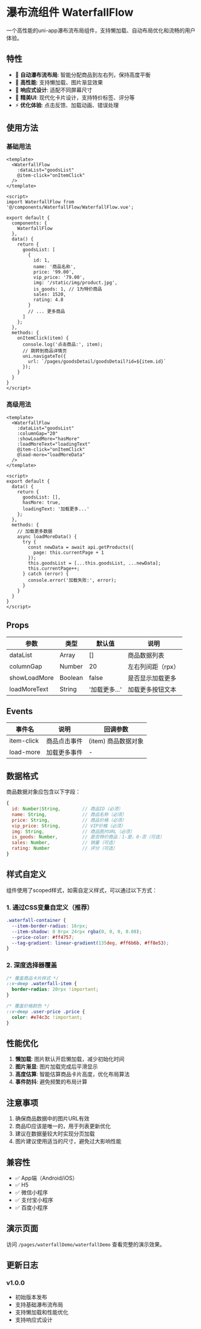 # 瀑布流组件 WaterfallFlow

一个高性能的uni-app瀑布流布局组件，支持懒加载、自动布局优化和流畅的用户体验。

## 特性

- 🌊 **自动瀑布流布局**: 智能分配商品到左右列，保持高度平衡
- 🚀 **高性能**: 支持懒加载、图片渐显效果
- 📱 **响应式设计**: 适配不同屏幕尺寸
- 🎨 **精美UI**: 现代化卡片设计，支持特价标签、评分等
- ⚡ **优化体验**: 点击反馈、加载动画、错误处理

## 使用方法

### 基础用法

```vue
<template>
  <WaterfallFlow 
    :dataList="goodsList"
    @item-click="onItemClick"
  />
</template>

<script>
import WaterfallFlow from '@/components/WaterfallFlow/WaterfallFlow.vue';

export default {
  components: {
    WaterfallFlow
  },
  data() {
    return {
      goodsList: [
        {
          id: 1,
          name: '商品名称',
          price: '99.00',
          vip_price: '79.00',
          img: '/static/img/product.jpg',
          is_goods: 1, // 1为特价商品
          sales: 1520,
          rating: 4.8
        }
        // ... 更多商品
      ]
    };
  },
  methods: {
    onItemClick(item) {
      console.log('点击商品:', item);
      // 跳转到商品详情页
      uni.navigateTo({
        url: `/pages/goodsDetail/goodsDetail?id=${item.id}`
      });
    }
  }
}
</script>
```

### 高级用法

```vue
<template>
  <WaterfallFlow 
    :dataList="goodsList"
    :columnGap="20"
    :showLoadMore="hasMore"
    :loadMoreText="loadingText"
    @item-click="onItemClick"
    @load-more="loadMoreData"
  />
</template>

<script>
export default {
  data() {
    return {
      goodsList: [],
      hasMore: true,
      loadingText: '加载更多...'
    };
  },
  methods: {
    // 加载更多数据
    async loadMoreData() {
      try {
        const newData = await api.getProducts({
          page: this.currentPage + 1
        });
        this.goodsList = [...this.goodsList, ...newData];
        this.currentPage++;
      } catch (error) {
        console.error('加载失败:', error);
      }
    }
  }
}
</script>
```

## Props

| 参数 | 类型 | 默认值 | 说明 |
|------|------|--------|------|
| dataList | Array | [] | 商品数据列表 |
| columnGap | Number | 20 | 左右列间距（rpx） |
| showLoadMore | Boolean | false | 是否显示加载更多 |
| loadMoreText | String | '加载更多...' | 加载更多按钮文本 |

## Events

| 事件名 | 说明 | 回调参数 |
|--------|------|----------|
| item-click | 商品点击事件 | (item) 商品数据对象 |
| load-more | 加载更多事件 | - |

## 数据格式

商品数据对象应包含以下字段：

```javascript
{
  id: Number|String,        // 商品ID（必须）
  name: String,             // 商品名称（必须）
  price: String,            // 商品价格（必须）
  vip_price: String,        // VIP价格（必须）
  img: String,              // 商品图片URL（必须）
  is_goods: Number,         // 是否特价商品：1-是，0-否（可选）
  sales: Number,            // 销量（可选）
  rating: Number            // 评分（可选）
}
```

## 样式自定义

组件使用了scoped样式，如需自定义样式，可以通过以下方式：

### 1. 通过CSS变量自定义（推荐）

```css
.waterfall-container {
  --item-border-radius: 16rpx;
  --item-shadow: 0 8rpx 24rpx rgba(0, 0, 0, 0.08);
  --price-color: #ff4757;
  --tag-gradient: linear-gradient(135deg, #ff6b6b, #ff8e53);
}
```

### 2. 深度选择器覆盖

```css
/* 覆盖商品卡片样式 */
::v-deep .waterfall-item {
  border-radius: 20rpx !important;
}

/* 覆盖价格颜色 */
::v-deep .user-price .price {
  color: #e74c3c !important;
}
```

## 性能优化

1. **懒加载**: 图片默认开启懒加载，减少初始化时间
2. **图片渐显**: 图片加载完成后平滑显示
3. **高度估算**: 智能估算商品卡片高度，优化布局算法
4. **事件防抖**: 避免频繁的布局计算

## 注意事项

1. 确保商品数据中的图片URL有效
2. 商品ID应该是唯一的，用于列表更新优化
3. 建议在数据量较大时实现分页加载
4. 图片建议使用适当的尺寸，避免过大影响性能

## 兼容性

- ✅ App端（Android/iOS）
- ✅ H5
- ✅ 微信小程序
- ✅ 支付宝小程序
- ✅ 百度小程序

## 演示页面

访问 `/pages/waterfallDemo/waterfallDemo` 查看完整的演示效果。

## 更新日志

### v1.0.0
- 初始版本发布
- 支持基础瀑布流布局
- 支持懒加载和性能优化
- 支持响应式设计
